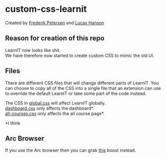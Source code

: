 # custom-css-learnit

Created by [Frederik Petersen](https://github.com/fredpetersen) and [Lucas Hanson](https://github.com/lucasfth)

## Reason for creation of this repo

LearnIT now looks like shit.\
We have therefore now started to create custom CSS to mimic the old UI.

## Files

There are different CSS files that will change different parts of LearnIT. 
You can choose to copy all of the CSS into a single file that an extension can use to override the default LearnIT or take some part of the code instead.

The CSS in [global.css](https://github.com/lucasfth/custom-css-learnit/blob/main/global.css) will affect LearnIT globally.\
[dashboard.css](https://github.com/lucasfth/custom-css-learnit/blob/main/dashboard.css) only affects the dashboard*.\
[all-courses.css](https://github.com/lucasfth/custom-css-learnit/blob/main/all-courses.css) only affects the all course page*.

*I think

## Arc Browser
If you use the Arc browser then you can grab [this](https://arc.net/boost/96EDE25C-002D-4230-9CAA-7008FFD29A2E) boost instead.
